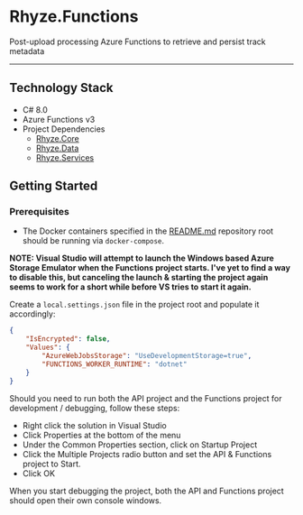 # Rhyze.Functions

Post-upload processing Azure Functions to retrieve and persist track metadata

-------

## Technology Stack
* C# 8.0
* Azure Functions v3
* Project Dependencies
  * [Rhyze.Core](../Rhyze.Core/README.md)
  * [Rhyze.Data](../Rhyze.Data/README.md)
  * [Rhyze.Services](../Rhyze.Services/README.md)

## Getting Started

### Prerequisites
* The Docker containers specified in the [README.md](../../README.md) repository root should be running via `docker-compose`.

**NOTE: Visual Studio will attempt to launch the Windows based Azure Storage Emulator when the Functions project starts. I've yet to find a way
to disable this, but canceling the launch & starting the project again seems to work for a short while before VS tries to start it again.**

Create a `local.settings.json` file in the project root and populate it accordingly:
```json
{
    "IsEncrypted": false,
    "Values": {
        "AzureWebJobsStorage": "UseDevelopmentStorage=true",
        "FUNCTIONS_WORKER_RUNTIME": "dotnet"
    }
}
```

Should you need to run both the API project and the Functions project for development / debugging, follow these steps:
* Right click the solution in Visual Studio
* Click Properties at the bottom of the menu
* Under the Common Properties section, click on Startup Project
* Click the Multiple Projects radio button and set the API & Functions project to Start.
* Click OK

When you start debugging the project, both the API and Functions project should open their own console windows.